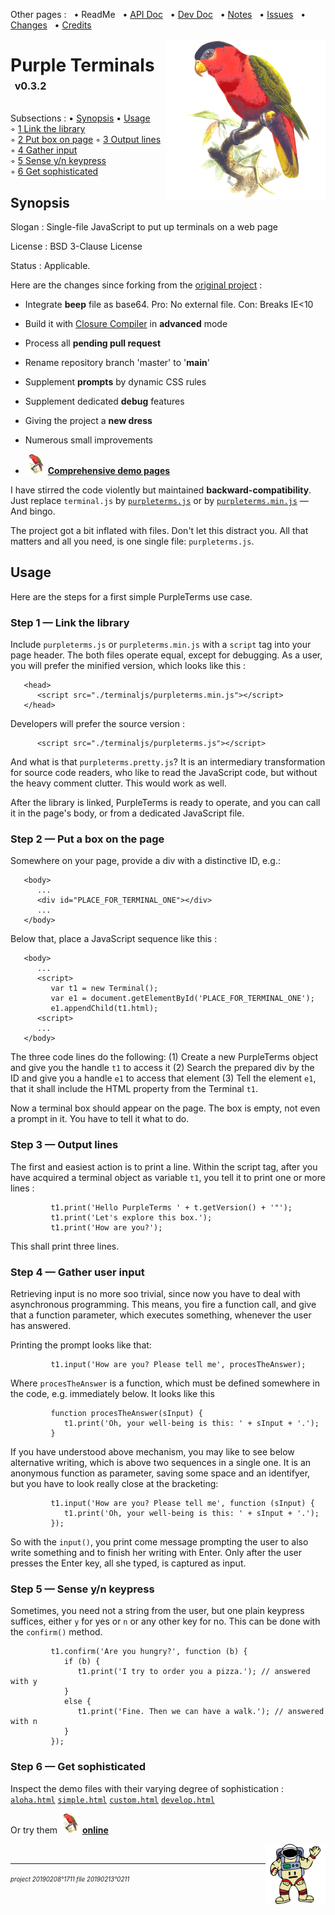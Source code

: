 Other pages : &nbsp;
 • ReadMe &nbsp;
 • [API Doc](./docs/api-doc.md) &nbsp;
 • [Dev Doc](./docs/dev-doc.md) &nbsp;
 • [Notes](./docs/notes.md) &nbsp;
 • [Issues](./docs/issues.md) &nbsp;
 • [Changes](./docs/changes.md) &nbsp;
 • [Credits](./docs/credits.md)

<img src="./docs/20210512o1713.purple-bellied-lory.v2.x0256y0256.png" align="right" width="256" height="256" alt="Purple-Bellied Lory">

# Purple Terminals &nbsp;<sup><sub><sup>v0.3.2</sup></sub></sup>

Subsections :
 •&nbsp;[Synopsis](#id20210514o1511)
 •&nbsp;[Usage](#id20210514o1521)
 ◦&nbsp;[1&nbsp;Link&nbsp;the&nbsp;library](#id20210514o1531)
 ◦&nbsp;[2&nbsp;Put&nbsp;box&nbsp;on&nbsp;page](#id20210514o1541)
 ◦&nbsp;[3&nbsp;Output&nbsp;lines](#id20210514o1551)
 ◦&nbsp;[4&nbsp;Gather&nbsp;input](#id20210514o1611)
 ◦&nbsp;[5&nbsp;Sense&nbsp;y/n&nbsp;keypress](#id20210514o1621)
 ◦&nbsp;[6&nbsp;Get&nbsp;sophisticated](#id20210514o1631)

<a name="id20210514o1511"></a>
## Synopsis

Slogan : Single-file JavaScript to put up terminals on a web page

License : BSD 3-Clause License

Status : Applicable.

Here are the changes since forking from the
 [original project](https://github.com/eosterberg/terminaljs) :

- Integrate **beep** file as base64. Pro: No external file. Con: Breaks IE<10

- Build it with [Closure Compiler](https://developers.google.com/closure/compiler/) in **advanced** mode

- Process all **pending pull request**

- Rename repository branch 'master' to '**main**'

- Supplement **prompts** by dynamic CSS rules

- Supplement dedicated **debug** features

- Giving the project a **new dress**

- Numerous small improvements 

- [<img src="./docs/20210512o1713.purple-bellied-lory.v2.x0256y0256.png" width="32" height="32">](https://www.trekta.biz/svn/terminaljsdev/trunk/terminaljs/aloha.html)
**[Comprehensive demo pages](https://www.trekta.biz/svn/terminaljsdev/trunk/terminaljs/aloha.html)**

I have stirred the code violently but maintained **backward-compatibility**.
 Just replace `terminal.js` by [`purpleterms.js`](./purpleterms.js) or
 by [`purpleterms.min.js`](./purpleterms.min.js) — And bingo.

The project got a bit inflated with files. Don't let this distract you.
 All that matters and all you need, is one single file: `purpleterms.js`.


## Usage <a name="id20210514o1521"></a>

Here are the steps for a first simple PurpleTerms use case.

### Step 1 — Link the library <a name="id20210514o1531"></a>

Include `purpleterms.js` or `purpleterms.min.js` with a `script` tag into
 your page header. The both files operate equal, except for debugging.
 As a user, you will prefer the minified version, which looks like this&nbsp;:

```
   <head>
      <script src="./terminaljs/purpleterms.min.js"></script>
   </head>
```

Developers will prefer the source version :

```
      <script src="./terminaljs/purpleterms.js"></script>
```

And what is that `purpleterms.pretty.js`? It is an intermediary
 transformation for source code readers, who like to read the JavaScript code,
 but without the heavy comment clutter. This would work as well.

After the library is linked, PurpleTerms is ready to operate, and you can
 call it in the page's body, or from a dedicated JavaScript file.


### Step 2 — Put a box on the page <a name="id20210514o1541"></a>

Somewhere on your page, provide a div with a distinctive ID, e.g.:

```
   <body>
      ...
      <div id="PLACE_FOR_TERMINAL_ONE"></div>
      ...
   </body>
```

Below that, place a JavaScript sequence like this :

```
   <body>
      ...
      <script>
         var t1 = new Terminal();
         var e1 = document.getElementById('PLACE_FOR_TERMINAL_ONE');
         e1.appendChild(t1.html);
      <script>
      ...
   </body>
```

The three code lines do the following: (1) Create a new
 PurpleTerms object and give you the handle `t1` to access it
 (2) Search the prepared div by the ID and give you a handle `e1` to access
 that element (3) Tell the element `e1`, that it shall include the HTML
 property from the Terminal `t1`.

Now a terminal box should appear on the page. The box is empty, not even
 a prompt in it. You have to tell it what to do.

### Step 3 — Output lines <a name="id20210514o1551"></a>

The first and easiest action is to print a line. Within the script tag,
 after you have acquired a terminal object as variable `t1`,
 you tell it to print one or more lines :

```
         t1.print('Hello PurpleTerms ' + t.getVersion() + '"');
         t1.print('Let's explore this box.');
         t1.print('How are you?');
```

This shall print three lines.

### Step 4 — Gather user input <a name="id20210514o1611"></a>

Retrieving input is no more soo trivial, since now you have to deal with
 asynchronous programming. This means, you fire a function call, and give
 that a function parameter, which executes something, whenever the user
 has answered.

Printing the prompt looks like that:

```
         t1.input('How are you? Please tell me', procesTheAnswer);
```

Where `procesTheAnswer` is a function, which must be defined somewhere
in the code, e.g. immediately below. It looks like this

```
         function procesTheAnswer(sInput) {
            t1.print('Oh, your well-being is this: ' + sInput + '.');
         }
```

If you have understood above mechanism, you may like to see below alternative
 writing, which is above two sequences in a single one. It is an anonymous
 function as parameter, saving some space and an identifyer, but you have to
 look really close at the bracketing:

```
         t1.input('How are you? Please tell me', function (sInput) {
            t1.print('Oh, your well-being is this: ' + sInput + '.');
         });
```

So with the `input()`, you print come message prompting the user to also
 write something and to finish her writing with Enter. Only after the user
 presses the Enter key, all she typed, is captured as input.

### Step 5 — Sense y/n keypress <a name="id20210514o1621"></a>

Sometimes, you need not a string from the user, but one plain keypress
 suffices, either `y` for yes or `n` or any other key for no. This can
 be done with the `confirm()` method.

```
         t1.confirm('Are you hungry?', function (b) {
            if (b) {
               t1.print('I try to order you a pizza.'); // answered with y
            }
            else {
               t1.print('Fine. Then we can have a walk.'); // answered with n
            }
         });
```

### Step 6 — Get sophisticated <a name="id20210514o1631"></a>

Inspect the demo files with their varying degree of sophistication :
[`aloha.html`](./aloha.html)
[`simple.html`](./docs/simple.html)
[`custom.html`](./docs/custom.html)
[`develop.html`](./docs/develop.html)

Or try them
 [<img src="./docs/20210512o1713.purple-bellied-lory.v2.x0256y0256.png" width="32" height="32">](https://www.trekta.biz/svn/terminaljsdev/trunk/terminaljs/aloha.html)
**[online](https://www.trekta.biz/svn/terminaljsdev/trunk/terminaljs/aloha.html)**

<img src="./docs/20210512o1743.waving-astronaut.v2.p12.png" align="right" width="96" height="96" alt="Waving Astronaut">

&nbsp;

---

<sup><sub>*project 20190208°1711 file 20190213°0211*</sub></sup>
